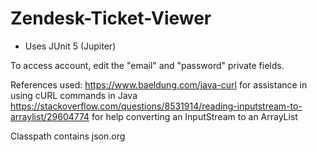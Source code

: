 # Zendesk-Ticket-Viewer
- Uses JUnit 5 (Jupiter)

To access account, edit the "email" and "password" private fields.

References used: 
https://www.baeldung.com/java-curl for assistance in using cURL commands in Java
https://stackoverflow.com/questions/8531914/reading-inputstream-to-arraylist/29604774 for help converting an InputStream to an ArrayList

Classpath contains json.org